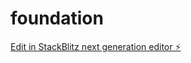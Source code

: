 # foundation

[Edit in StackBlitz next generation editor ⚡️](https://stackblitz.com/~/github.com/pizzamiheart/foundation)